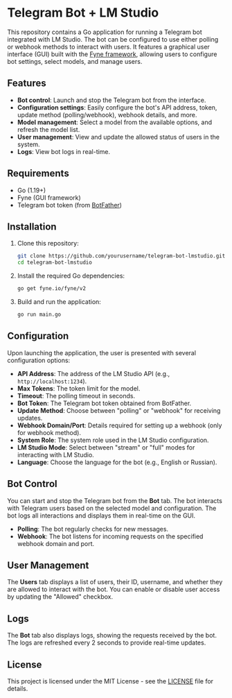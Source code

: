# Telegram Bot + LM Studio

This repository contains a Go application for running a Telegram bot integrated with LM Studio. The bot can be configured to use either polling or webhook methods to interact with users. It features a graphical user interface (GUI) built with the [Fyne framework](https://fyne.io/), allowing users to configure bot settings, select models, and manage users.

## Features

- **Bot control**: Launch and stop the Telegram bot from the interface.
- **Configuration settings**: Easily configure the bot's API address, token, update method (polling/webhook), webhook details, and more.
- **Model management**: Select a model from the available options, and refresh the model list.
- **User management**: View and update the allowed status of users in the system.
- **Logs**: View bot logs in real-time.

## Requirements

- Go (1.19+)
- Fyne (GUI framework)
- Telegram bot token (from [BotFather](https://core.telegram.org/bots#botfather))

## Installation

1. Clone this repository:
    ```sh
    git clone https://github.com/yourusername/telegram-bot-lmstudio.git
    cd telegram-bot-lmstudio
    ```

2. Install the required Go dependencies:
    ```sh
    go get fyne.io/fyne/v2
    ```

3. Build and run the application:
    ```sh
    go run main.go
    ```

## Configuration

Upon launching the application, the user is presented with several configuration options:

- **API Address**: The address of the LM Studio API (e.g., `http://localhost:1234`).
- **Max Tokens**: The token limit for the model.
- **Timeout**: The polling timeout in seconds.
- **Bot Token**: The Telegram bot token obtained from BotFather.
- **Update Method**: Choose between "polling" or "webhook" for receiving updates.
- **Webhook Domain/Port**: Details required for setting up a webhook (only for webhook method).
- **System Role**: The system role used in the LM Studio configuration.
- **LM Studio Mode**: Select between "stream" or "full" modes for interacting with LM Studio.
- **Language**: Choose the language for the bot (e.g., English or Russian).

## Bot Control

You can start and stop the Telegram bot from the **Bot** tab. The bot interacts with Telegram users based on the selected model and configuration. The bot logs all interactions and displays them in real-time on the GUI.

- **Polling**: The bot regularly checks for new messages.
- **Webhook**: The bot listens for incoming requests on the specified webhook domain and port.

## User Management

The **Users** tab displays a list of users, their ID, username, and whether they are allowed to interact with the bot. You can enable or disable user access by updating the "Allowed" checkbox.

## Logs

The **Bot** tab also displays logs, showing the requests received by the bot. The logs are refreshed every 2 seconds to provide real-time updates.

## License

This project is licensed under the MIT License - see the [LICENSE](LICENSE) file for details.